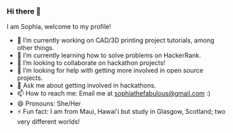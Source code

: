 ### Hi there 👋

I am Sophia, welcome to my profile!
<!--
**TheGiraffe/TheGiraffe** is a ✨ _special_ ✨ repository because its `README.md` (this file) appears on your GitHub profile.

Here are some ideas to get you started:

- 🔭 I’m currently working on ...
- 🌱 I’m currently learning ...
- 👯 I’m looking to collaborate on ...
- 🤔 I’m looking for help with ...
- 💬 Ask me about ...
- 📫 How to reach me: ...
- 😄 Pronouns: ...
- ⚡ Fun fact: ...
-->

- 🔭 I’m currently working on CAD/3D printing project tutorials, among other things.
- 🌱 I’m currently learning how to solve problems on HackerRank.
- 👯 I’m looking to collaborate on hackathon projects!
- 🤔 I’m looking for help with getting more involved in open source projects.
- 💬 Ask me about getting involved in hackathons.
- 📫 How to reach me: Email me at sophiathefabulous@gmail.com :)
- 😄 Pronouns: She/Her
- ⚡ Fun fact: I am from Maui, Hawai'i but study in Glasgow, Scotland; two very different worlds!
